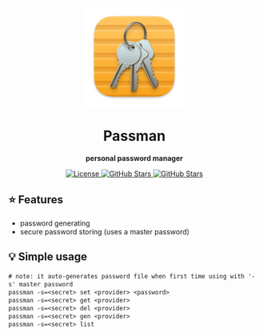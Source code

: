 <p align="center"><img src=".github/assets/logo.png" width="200px" alt="logo"/></p>
<h1 align="center">Passman</h1>
<p align="center"><strong>personal password manager</strong></p>

<p align="center">
  <a href="https://opensource.org/licenses/gpl-3.0.html">
    <img alt="License" src="https://img.shields.io/github/license/eminarican/passman?color=success&style=for-the-badge">
  </a>

  <a href="https://github.com/eminarican/passman/issues">
    <img alt="GitHub Stars" src="https://img.shields.io/github/issues/eminarican/passman?style=for-the-badge">
  </a>

  <a href="https://github.com/eminarican/passman/stargazers">
    <img alt="GitHub Stars" src="https://img.shields.io/github/stars/eminarican/passman?style=for-the-badge">
  </a>
</p>

## ⭐️ Features
- password generating
- secure password storing (uses a master password)

## 💡 Simple usage
```shell
# note: it auto-generates password file when first time using with '-s' master password
passman -s=<secret> set <provider> <password>
passman -s=<secret> get <provider>
passman -s=<secret> del <provider>
passman -s=<secret> gen <provider>
passman -s=<secret> list
```
